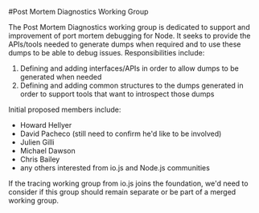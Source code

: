 #Post Mortem Diagnostics Working Group

The Post Mortem Diagnostics working group is dedicated to support and improvement of port mortem debugging for Node.  It seeks to provide the APIs/tools needed to generate dumps when required and to use these dumps to be able to debug issues. Responsibilities include:

1. Defining and adding interfaces/APIs in order to allow dumps to be generated when needed
2. Defining and adding common structures to the dumps generated in order to support tools that want to introspect those dumps

Initial proposed members include:

  + Howard Hellyer
  + David Pacheco (still need to confirm he'd like to be involved) 
  + Julien Gilli
  + Michael Dawson
  + Chris Bailey
  + any others interested from io.js and Node.js communities

If the tracing working group from io.js joins the foundation, we'd need to consider if this group should remain separate or be part of a merged working group.  


